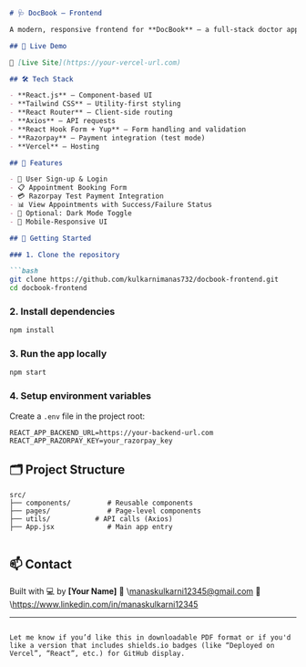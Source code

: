 

````markdown
# 🩺 DocBook – Frontend

A modern, responsive frontend for **DocBook** – a full-stack doctor appointment booking app with integrated Razorpay payments.

## 🚀 Live Demo

🔗 [Live Site](https://your-vercel-url.com)

## 🛠️ Tech Stack

- **React.js** – Component-based UI
- **Tailwind CSS** – Utility-first styling
- **React Router** – Client-side routing
- **Axios** – API requests
- **React Hook Form + Yup** – Form handling and validation
- **Razorpay** – Payment integration (test mode)
- **Vercel** – Hosting

## 🔑 Features

- 🔐 User Sign-up & Login
- 📋 Appointment Booking Form
- 💳 Razorpay Test Payment Integration
- 📊 View Appointments with Success/Failure Status
- 🌙 Optional: Dark Mode Toggle
- 📱 Mobile-Responsive UI

## 🔧 Getting Started

### 1. Clone the repository

```bash
git clone https://github.com/kulkarnimanas732/docbook-frontend.git
cd docbook-frontend
````

### 2. Install dependencies

```bash
npm install
```

### 3. Run the app locally

```bash
npm start
```

### 4. Setup environment variables

Create a `.env` file in the project root:

```env
REACT_APP_BACKEND_URL=https://your-backend-url.com
REACT_APP_RAZORPAY_KEY=your_razorpay_key
```

## 🗂️ Project Structure

```
src/
├── components/         # Reusable components
├── pages/              # Page-level components
├── utils/           # API calls (Axios)
├── App.jsx             # Main app entry
           
```


## 📫 Contact

Built with 💻 by **\[Your Name]**
📧 \manaskulkarni12345@gmail.com
🔗 \https://www.linkedin.com/in/manaskulkarni12345

---

```

Let me know if you’d like this in downloadable PDF format or if you'd like a version that includes shields.io badges (like “Deployed on Vercel”, “React”, etc.) for GitHub display.
```
